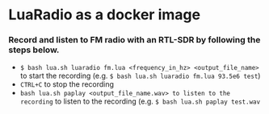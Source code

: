 # LuaRadio as a docker image

### Record and listen to FM radio with an RTL-SDR by following the steps below. 

- `$ bash lua.sh luaradio fm.lua <frequency_in_hz> <output_file_name>` to start the recording (e.g. `$ bash lua.sh luaradio fm.lua 93.5e6 test`)
- `CTRL+C` to stop the recording
- `bash lua.sh paplay <output_file_name.wav> to listen to the recording` to listen to the recording (e.g. `$ bash lua.sh paplay test.wav` 
